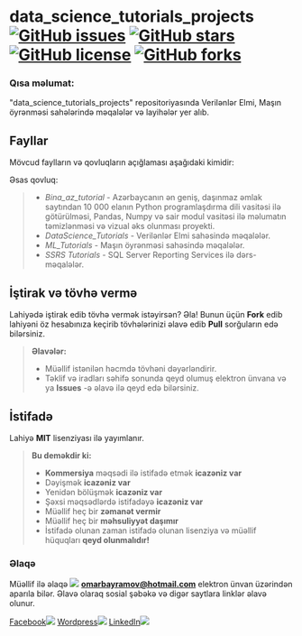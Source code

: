 # data_science_tutorials_projects [![GitHub issues](https://img.shields.io/github/issues/limpapud/data_science_tutorials_projects.svg)](https://github.com/limpapud/data_science_tutorials_projects/issues) [![GitHub stars](https://img.shields.io/github/stars/limpapud/data_science_tutorials_projects.svg)](https://github.com/limpapud/data_science_tutorials_projects/stargazers) [![GitHub license](https://img.shields.io/github/license/limpapud/data_science_tutorials_projects.svg)](https://github.com/limpapud/data_science_tutorials_projects/blob/master/LICENSE) [![GitHub forks](https://img.shields.io/github/forks/limpapud/data_science_tutorials_projects.svg)](https://github.com/limpapud/data_science_tutorials_projects/network)

### Qısa məlumat:

"data_science_tutorials_projects" repositoriyasında Verilənlər Elmi, Maşın öyrənməsi sahələrində məqalələr və layihələr yer alıb.


Fayllar
-------------------
Mövcud faylların və qovluqların açığlaması aşağıdaki kimidir:

Əsas qovluq:

> - *Bina_az_tutorial* - Azərbaycanın ən geniş, daşınmaz əmlak saytından 10 000 elanın Python programlaşdırma dili vasitəsi ilə götürülməsi, Pandas, Numpy və sair modul vasitəsi ilə məlumatın təmizlənməsi və vizual əks olunması proyekti.
> - *DataScience_Tutorials* - Verilənlər Elmi sahəsində məqalələr.
> - *ML_Tutorials* - Maşın öyrənməsi sahəsində məqalələr.
> - *SSRS Tutorials* -  SQL Server Reporting Services ilə dərs-məqalələr.

İştirak və tövhə vermə
----------------------
Lahiyədə iştirak edib tövhə vermək istəyirsən? Əla! Bunun üçün **Fork** edib lahiyəni öz hesabınıza keçirib tövhələrinizi əlavə edib **Pull** sorğuların edə bilərsiniz.

> **Əlavələr:**
> - Müəllif  istənilən həcmdə tövhəni dəyərləndirir.
> - Təklif və iradları səhifə sonunda qeyd olumuş elektron ünvana və ya **Issues** -ə əlavə ilə qeyd edə bilərsiniz.


İstifadə
-------------
Lahiyə **MIT** lisenziyası ilə yayımlanır.
> **Bu deməkdir ki:**
> - **Kommersiya** məqsədi ilə istifadə etmək **icazəniz var**
> - Dəyişmək **icazəniz var**
> - Yenidən bölüşmək **icazəniz var**
> - Şəxsi məqsədlərdə istifadəyə **icazəniz var**
> - Müəllif heç bir **zəmanət vermir**
> - Müəllif heç bir **məhsuliyyət daşımır**
> - İstifadə olunan zaman istifadə olunan lisenziya və müəllif hüquqları **qeyd olunmalıdır!**


### Əlaqə

Müəllif ilə əlaqə [![](https://www.shareicon.net/data/16x16/2015/11/02/665918_email_512x512.png)](mailto:omarbayramov@hotmail.com) **omarbayramov@hotmail.com** elektron ünvan üzərindən aparıla bilər.
Əlavə olaraq sosial şəbəkə və digər saytlara linklər əlavə olunur.

[Facebook![](https://www.shareicon.net/data/32x32/2016/06/20/606800_facebook_48x48.png)](https://www.facebook.com/Omar.X.Bayramov)
[Wordpress![](https://www.shareicon.net/data/32x32/2016/07/14/606997_wordpress_64x64.png)](https://omarbayramov.wordpress.com/) [LinkedIn![](https://www.shareicon.net/data/32x32/2016/06/20/606446_linkedin_48x48.png)](https://www.linkedin.com/in/omarbayramov/)
